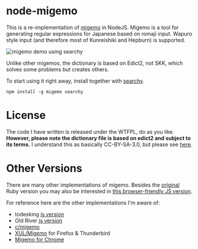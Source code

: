 # node-migemo

This is a re-implementation of [migemo](http://0xcc.net/migemo/) in NodeJS. Migemo is a tool for generating regular expressions for Japanese based on romaji input. Wapuro style input (and therefore most of Kunreishiki and Hepburn) is supported.

![migemo demo using searchy](http://i.imgur.com/iAxM94P.gif)

Unlike other migemos, the dictionary is based on Edict2, not SKK, which solves some problems but creates others.

To start using it right away, install together with [searchy](https://www.npmjs.com/package/searchy).

    npm install -g migemo searchy

# License

The code I have written is released under the WTFPL, do as you like. **However, please note the dictionary file is based on edict2 and subject to its terms.** I understand this as basically CC-BY-SA-3.0, but please see [here](http://www.edrdg.org/jmdict/edict.html). 

# Other Versions

There are many other implementations of migemo. Besides the [original](http://0xcc.net/migemo/) Ruby version you may also be interested in [this browser-friendly JS version](https://github.com/wakaba/migemojs). 

For reference here are the other implementations I'm aware of:

- todesking [js version](http://www.todesking.com/js_migemo/migemo.html)
- Old River [js version](http://www.oldriver.org/jsmigemo/)
- [c/migemo](https://github.com/koron/cmigemo)
- [XUL/Migemo](https://piro.sakura.ne.jp/xul/_xulmigemo.html) for Firefox & Thunderbird
- [Migemo for Chrome](https://chrome.google.com/webstore/detail/migemo-server-for-google/dfccgbheolnlopfmahkcjiefggclmadb?hl=ja)
